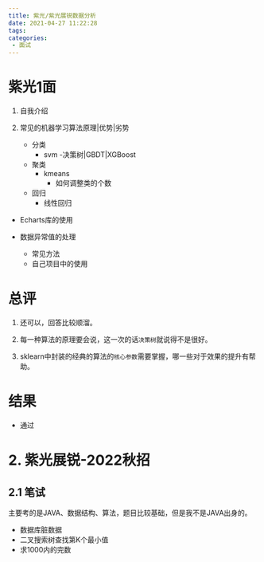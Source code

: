 ```yaml
---
title: 紫光/紫光展锐数据分析
date: 2021-04-27 11:22:28
tags:
categories:
 - 面试
---
```


# 紫光1面

1. 自我介绍

2. 常见的机器学习算法原理|优势|劣势
    - 分类
        - svm
        -决策树|GBDT|XGBoost
    - 聚类
        - kmeans
            - 如何调整类的个数
    - 回归
        - 线性回归

- Echarts库的使用

- 数据异常值的处理
    - 常见方法
    - 自己项目中的使用

# 总评

1. 还可以，回答比较顺溜。

2. 每一种算法的原理要会说，这一次的话`决策树`就说得不是很好。

3. sklearn中封装的经典的算法的`核心参数`需要掌握，哪一些对于效果的提升有帮助。

# 结果

- 通过

# 2. 紫光展锐-2022秋招

## 2.1 笔试

主要考的是JAVA、数据结构、算法，题目比较基础，但是我不是JAVA出身的。
- 数据库脏数据
- 二叉搜索树查找第K个最小值
- 求1000内的完数



